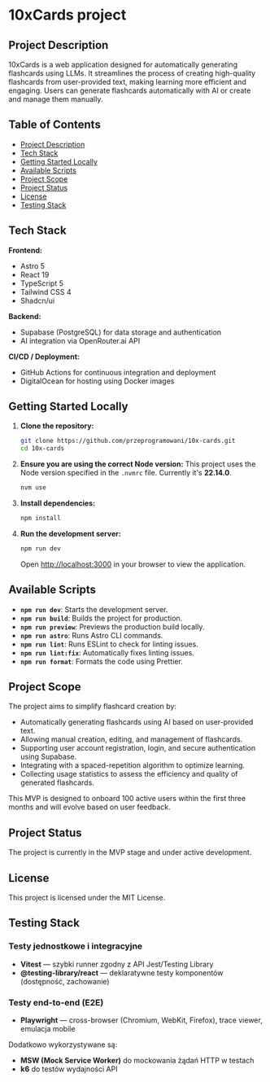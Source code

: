 # 10xCards project

## Project Description

10xCards is a web application designed for automatically generating flashcards using LLMs. It streamlines the process of creating high-quality flashcards from user-provided text, making learning more efficient and engaging. Users can generate flashcards automatically with AI or create and manage them manually.

## Table of Contents

- [Project Description](#project-description)
- [Tech Stack](#tech-stack)
- [Getting Started Locally](#getting-started-locally)
- [Available Scripts](#available-scripts)
- [Project Scope](#project-scope)
- [Project Status](#project-status)
- [License](#license)
- [Testing Stack](#testing-stack)

## Tech Stack

**Frontend:**

- Astro 5
- React 19
- TypeScript 5
- Tailwind CSS 4
- Shadcn/ui

**Backend:**

- Supabase (PostgreSQL) for data storage and authentication
- AI integration via OpenRouter.ai API

**CI/CD / Deployment:**

- GitHub Actions for continuous integration and deployment
- DigitalOcean for hosting using Docker images

## Getting Started Locally

1. **Clone the repository:**

   ```sh
   git clone https://github.com/przeprogramowani/10x-cards.git
   cd 10x-cards
   ```

2. **Ensure you are using the correct Node version:**
   This project uses the Node version specified in the `.nvmrc` file. Currently it's **22.14.0**.

   ```sh
   nvm use
   ```

3. **Install dependencies:**

   ```sh
   npm install
   ```

4. **Run the development server:**
   ```sh
   npm run dev
   ```
   Open [http://localhost:3000](http://localhost:3000) in your browser to view the application.

## Available Scripts

- **`npm run dev`**: Starts the development server.
- **`npm run build`**: Builds the project for production.
- **`npm run preview`**: Previews the production build locally.
- **`npm run astro`**: Runs Astro CLI commands.
- **`npm run lint`**: Runs ESLint to check for linting issues.
- **`npm run lint:fix`**: Automatically fixes linting issues.
- **`npm run format`**: Formats the code using Prettier.

## Project Scope

The project aims to simplify flashcard creation by:

- Automatically generating flashcards using AI based on user-provided text.
- Allowing manual creation, editing, and management of flashcards.
- Supporting user account registration, login, and secure authentication using Supabase.
- Integrating with a spaced-repetition algorithm to optimize learning.
- Collecting usage statistics to assess the efficiency and quality of generated flashcards.

This MVP is designed to onboard 100 active users within the first three months and will evolve based on user feedback.

## Project Status

The project is currently in the MVP stage and under active development.

## License

This project is licensed under the MIT License.

## Testing Stack

### Testy jednostkowe i integracyjne

- **Vitest** — szybki runner zgodny z API Jest/Testing Library
- **@testing-library/react** — deklaratywne testy komponentów (dostępność, zachowanie)

### Testy end-to-end (E2E)

- **Playwright** — cross-browser (Chromium, WebKit, Firefox), trace viewer, emulacja mobile

Dodatkowo wykorzystywane są:

- **MSW (Mock Service Worker)** do mockowania żądań HTTP w testach
- **k6** do testów wydajności API
